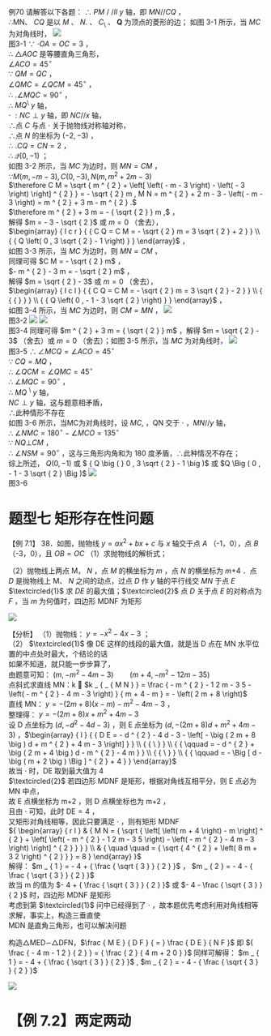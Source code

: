 例70 请解答以下各题：
∴ $P M \ / \ / I I \ y$ 轴，即 $M N / / C Q$ ，  
∴MN、 $C Q$ 是以 $M$ 、 $N .$ 、 $C _ { \setminus }$ 、 $\boldsymbol { Q }$ 为顶点的菱形的边；
如图 3-1 所示，当 $M C$ 为对角线时，
![](<../../qs_image_DB/专题3-2_一网打尽14类·二次函数的存在性问题（解析版）_/d111834aa0823d01dfde865ff0b58864d8b0beb92dd6af860f6266db1bc13ed6.jpg>)  
图3-1
∵ $\cdot O A = O C = 3$ ，  
∴ $\triangle A O C$ 是等腰直角三角形，  
$\angle A C O = 4 5 ^ { \circ }$   
∵ $Q M = Q C$ ，  
$\angle Q M C = \angle Q C M = 4 5 ^ { \circ }$ ，  
∴ $. \angle M Q C = 9 0 ^ { \circ }$ ，  
∴ $M Q ^ { \setminus } \ y$ 轴，  
$\cdot \ : N C \perp y$ 轴，即 $N C / / x$ 轴，  
∴点 $C$ 与点 $\cdot$ 关于抛物线对称轴对称，  
∴点 $N$ 的坐标为 $\left( - 2 , - 3 \right)$ ，  
∴ $\scriptstyle . C Q = C N = 2$ ，  
$\therefore \mathcal { Q } ( 0 , - 1 )$ ；  
如图 3-2 所示，当 $M C$ 为边时，则 $M N = C M$ ，  
$\because M \left( m , - m - 3 \right) , C \left( 0 , - 3 \right) , N \left( m , m ^ { 2 } + 2 m - 3 \right)$   
$\therefore C M = \sqrt { m ^ { 2 } + \left[ \left( - m - 3 \right) - \left( - 3 \right) \right] ^ { 2 } } = - \sqrt { 2 } m , M N = m ^ { 2 } + 2 m - 3 - \left( - m - 3 \right) = m ^ { 2 } + 3 m - m ^ { 2 } .$   
$\therefore m ^ { 2 } + 3 m = - { \sqrt { 2 } } m ,$ ，  
解得 $m = - 3 - \sqrt { 2 }$ 或 $m = 0$ （舍去），  
$\begin{array} { l c r } { { C Q = C M = - \sqrt { 2 } m = 3 \sqrt { 2 } + 2 } } \\ { { Q \left( 0 , 3 \sqrt { 2 } - 1 \right) } } \end{array}$ ，  
如图 3-3 所示，当 $M C$ 为边时，则 $M N = C M$ ，  
同理可得 $C M = - \sqrt { 2 } m$ ，  
$- m ^ { 2 } - 3 m = - \sqrt { 2 } m$ ，  
解得 $m = \sqrt { 2 } - 3$ 或 $m = 0$ （舍去），  
$\begin{array} { l c l } { { C Q = C M = - \sqrt { 2 } m = 3 \sqrt { 2 } - 2 } } \\ { { { } } } \\ { { Q \left( 0 , - 1 - 3 \sqrt { 2 } \right) } } \end{array}$ ，  
如图 3-4 所示，当 $M C$ 为边时，则 $C M = M N$ ，
![](<../../qs_image_DB/专题3-2_一网打尽14类·二次函数的存在性问题（解析版）_/d824a8d145b3a996017ae51011d51633b7b462a9fe5deb80dd7bc730abcfe338.jpg>)  
图3-2
![](<../../qs_image_DB/专题3-2_一网打尽14类·二次函数的存在性问题（解析版）_/df9452d32c6e423ddde9364f50c4ec677fb37ac56ed39c140b2c850acb113c4e.jpg>)
![](<../../qs_image_DB/专题3-2_一网打尽14类·二次函数的存在性问题（解析版）_/a02144e8830718c6b2ef01143ded503502a576388e87c25dbc98c274418f88b8.jpg>)  
图3-4
同理可得 $m ^ { 2 } + 3 m = { \sqrt { 2 } } m$ ，解得 $m = \sqrt { 2 } - 3$ （舍去）或 $m = 0$ （舍去）；如图 3-5 所示，当 $M C$ 为对角线时，
![](<../../qs_image_DB/专题3-2_一网打尽14类·二次函数的存在性问题（解析版）_/c73c51438bd23eae03f0f190fe97c1588dd04b5cab1945e0c1b23a8544773b71.jpg>)  
图3-5
$\therefore \angle M C Q = \angle A C O = 4 5 ^ { \circ }$   
∵ $C Q = M Q$ ，  
∴ $\angle Q C M = \angle Q M C = 4 5 ^ { \circ }$   
∴ $\angle M Q C = 9 0 ^ { \circ }$ ，  
∴ $M Q \ ^ { \setminus } \ y$ 轴，  
$N C \perp y$ 轴，这与题意相矛盾，  
∴此种情形不存在  
如图 3-6 所示，当MC为对角线时，设 $M C ,$ ，QN 交于 $\cdot$ ，$M N / / y$ 轴，  
∴ $\angle N M C = 1 8 0 ^ { \circ } - \angle M C O = 1 3 5 ^ { \circ }$   
∵ $N Q \bot C M$ ，  
∴ $\angle N S M = 9 0 ^ { \circ }$ ，这与三角形内角和为 180 度矛盾，∴此种情况不存在；  
综上所述， $Q ( 0 , - 1 )$ 或 $ { Q \big ( } 0 , 3 \sqrt { 2 } - 1 \big )$ 或 $Q \Big ( 0 , - 1 - 3 \sqrt { 2 } \Big )$
![](<../../qs_image_DB/专题3-2_一网打尽14类·二次函数的存在性问题（解析版）_/cdbf907afe5106a6c234bc0d3be680d370b2a76d4ef25f2b4cfed5521118f355.jpg>)  
图3-6
# 题型七 矩形存在性问题
【例 7.1】 38．如图，抛物线 $y = a x ^ { 2 } + b x + c$ 与 $x$ 轴交于点 $A$ （-1，0），点 $B$ （-3，0），且 $O B { = } O C$
（1）求抛物线的解析式；

（2）抛物线上两点 M， $N$ ，点 $M$ 的横坐标为 $m$ ，点 $N$ 的横坐标为 $m { + 4 }$ ．点 $D$ 是抛物线上 M、 $N$ 之间的动点，过点 $D$ 作 $y$ 轴的平行线交 $M N$ 于点 $E$ $\textcircled{1}$ 求 $D E$ 的最大值；$\textcircled{2}$ 点 $D$ 关于点 $E$ 的对称点为 $F$ ，当 $m$ 为何值时，四边形 MDNF 为矩形

![](<../../qs_image_DB/专题3-2_一网打尽14类·二次函数的存在性问题（解析版）_/3607ecc72844fab936ef6f6d2e19fda9ff49823e8e195581a261f36c80bee2b4.jpg>)

【分析】
（1）抛物线： $y = - x ^ { 2 } - 4 x - 3$ ；  
（2） $\textcircled{1}$ 像 DE 这样的线段的最大值，就是当 D 点在 MN 水平位置的中点处时最大，个结论的话  
如果不知道，就只能一步步算了，  
由题意可知： $\left( m , - m ^ { 2 } - 4 m - 3 \right) \qquad \left( m + 4 , - m ^ { 2 } - 1 2 m - 3 5 \right)$   
点斜式求直线 MN：k  $k _ { _ { M N } } = \frac { - m ^ { 2 } - 1 2 m - 3 5 - \left( - m ^ { 2 } - 4 m - 3 \right) } { m + 4 - m } = - \left( 2 m + 8 \right)$   
直线 MN： $y = - \left( 2 m + 8 \right) \left( x - m \right) - m ^ { 2 } - 4 m - 3$ ，  
整理得： $y = - \bigl ( 2 m + 8 \bigr ) x + m ^ { 2 } + 4 m - 3$   
设 D 点坐标为 $\left( d , - d ^ { 2 } - 4 d - 3 \right)$ ，则 E 点坐标为 $\left( d , - \bigl ( 2 m + 8 \bigr ) d + m ^ { 2 } + 4 m - 3 \right)$ ，$\begin{array} { l } { { D E = - d ^ { 2 } - 4 d - 3 - \left[ - \big ( 2 m + 8 \big ) d + m ^ { 2 } + 4 m - 3 \right] } } \\ { { \ } } \\ { { \qquad = - d ^ { 2 } + \big ( 2 m + 4 \big ) d - m ^ { 2 } - 4 m } } \\ { { \ } } \\ { { \qquad = - \Big [ d - \big ( m + 2 \big ) \Big ] ^ { 2 } + 4 } } \end{array}$   
故当 $\cdot$ 时，DE 取到最大值为 4  
$\textcircled{2}$ 若四边形 MDNF 是矩形，根据对角线互相平分，则 E 点必为 MN 中点，  
故 E 点横坐标为 $\mathrm { m } { + 2 }$ ，则 D 点横坐标也为 $\mathrm { m } { + 2 }$ ，  
且由 $\cdot$ 可知，此时 $\mathrm { D E } { = } 4$ ，  
又矩形对角线相等，因此只要满足 $\cdot$ ，则有矩形 MDNF  
${ \begin{array} { r l } & { M N = { \sqrt { \left[ \left( m + 4 \right) - m \right] ^ { 2 } + \left[ \left( - m ^ { 2 } - 1 2 m - 3 5 \right) - \left( - m ^ { 2 } - 4 m - 3 \right) \right] ^ { 2 } } } } \\ & { \quad \quad = { \sqrt { 4 ^ { 2 } + \left( 8 m + 3 2 \right) ^ { 2 } } } = 8 } \end{array} }$   
解得： $m _ { 1 } = - 4 + { \frac { \sqrt { 3 } } { 2 } }$ ， $m _ { 2 } = - 4 - { \frac { \sqrt { 3 } } { 2 } }$   
故当 $\mathrm { m }$ 的值为 $- 4 + { \frac { \sqrt { 3 } } { 2 } }$ 或 $- 4 - \frac { \sqrt { 3 } } { 2 }$ 时，四边形 MDNF 是矩形  
考虑到第 $\textcircled{1}$ 问中已经得到了 $\cdot$ ，故本题优先考虑利用对角线相等求解，事实上，构造三垂直使  
MDN 是直角三角形，也可以解决问题

构造△MED∽△DFN，$\frac { M E } { D F } { = } \frac { D E } { N F }$ 即 ${ \frac { - 4 m - 1 2 } { 2 } } = { \frac { 2 } { 4 m + 2 0 } }$ 同样可解得： $m _ { 1 } = - 4 + { \frac { \sqrt { 3 } } { 2 } }$ , $m _ { 2 } = - 4 - { \frac { \sqrt { 3 } } { 2 } }$

![](<../../qs_image_DB/专题3-2_一网打尽14类·二次函数的存在性问题（解析版）_/e4f8d234dc52d3bc4b980e8512d6eb32fc94b863b969c577685a43592a6f6d43.jpg>)

# 【例 7.2】两定两动
